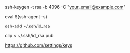 <!-- Ako vygenerovat kluc cez terminal
namiesto emailu pisat svoj email, podla uloziska, napr github -->

ssh-keygen -t rsa -b 4096 -C "your_email@example.com"
<!-- treba 3x potvrdit enterom -->
<!-- otvorime si bash terminal  -->
eval $(ssh-agent -s)
<!-- tento prikaz spusti ssh agenta na pozadi -->
ssh-add ~/.ssh/id_rsa
<!-- prida svoj ssh sukromny kluc do ssh agenta -->
clip < ~/.ssh/id_rsa.pub
<!-- toto skopiruje ssh kluc do copy to clipboard -->
https://github.com/settings/keys
<!-- treba ist na web stranku kde je nase ulozisko, bud github, alebo bitbutcket a v settingoch svojho profilu vlozit svoj skopirovany kluc -->